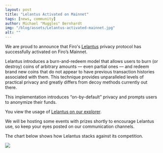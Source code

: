 ```yaml
---
layout: post
title: "Lelantus Activated on Mainnet"
tags: [news, community]
author: Michael "Muggles" Bernhardt
img: "/blog/assets/Lelantus-activated-mainnet.jpg"
alt: ""
---
```


We are proud to announce that Firo's [Lelantus](https://firo.org/2019/04/14/lelantus-firo.html) privacy protocol has successfully activated on Firo’s Mainnet.

Lelantus introduces a burn-and-redeem model that allows users to burn (or destroy) coins of arbitrary amounts — even partial ones — and redeem brand new coins that do not appear to have previous transaction histories associated with them. This technique provides unparalleled levels of practical privacy and greatly differs from decoy methods currently out there.

This implementation introduces “on-by-default” privacy and prompts users to anonymize their funds.

You view the usage of [Lelantus on our explorer](https://explorer.firo.org/lelantusstatus).

We will be hosting some events with prizes shortly to encourage Lelantus use, so keep your eyes posted on our communication channels.

The chart below shows how Lelantus stacks against its competition. 

![](https://firo.org/guide/assets/privacy-technology-comparison/comparison-table-firo-updated.png)
